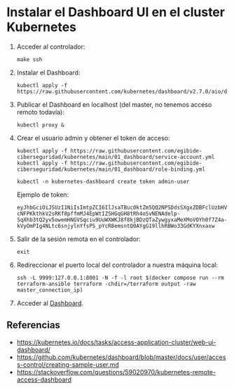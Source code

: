 # Instalar el Dashboard UI en el cluster Kubernetes

1. Acceder al controlador:

    ```
    make ssh
    ```

2. Instalar el Dashboard:

    ```
    kubectl apply -f https://raw.githubusercontent.com/kubernetes/dashboard/v2.7.0/aio/deploy/recommended.yaml
    ```

3. Publicar el Dashboard en localhost (del master, no tenemos acceso remoto todavía):

    ```
    kubectl proxy &
    ```

4. Crear el usuario admin y obtener el token de acceso:

    ```
    kubectl apply -f https://raw.githubusercontent.com/egibide-ciberseguridad/kubernetes/main/01_dashboard/service-account.yml
    kubectl apply -f https://raw.githubusercontent.com/egibide-ciberseguridad/kubernetes/main/01_dashboard/role-binding.yml
    ```

    ```
    kubectl -n kubernetes-dashboard create token admin-user
    ```

   Ejemplo de token:

    ```
    eyJhbGciOiJSUzI1NiIsImtpZCI6IlJsaTBuc0ktZm5QQ2NPSDdsSXgxZDBFclUzbHVMaTM0Z05JcE90QW9nLWsifQ.eyJhdWQiOlsiaHR0cHM6Ly9rdWJlcm5ldGVzLmRlZmF1bHQuc3ZjLmNsdXN0ZXIubG9jYWwiXSwiZXhwIjoxNjc1MTYwNjkwLCJpYXQiOjE2NzUxNTcwOTAsImlzcyI6Imh0dHBzOi8va3ViZXJuZXRlcy5kZWZhdWx0LnN2Yy5jbHVzdGVyLmxvY2FsIiwia3ViZXJuZXRlcy5pbyI6eyJuYW1lc3BhY2UiOiJrdWJlcm5ldGVzLWRhc2hib2FyZCIsInNlcnZpY2VhY2NvdW50Ijp7Im5hbWUiOiJhZG1pbi11c2VyIiwidWlkIjoiNTU4ZGIwMWMtM2E4My00NTU4LWEwMzUtYTliNzIyODkzMDk4In19LCJuYmYiOjE2NzUxNTcwOTAsInN1YiI6InN5c3RlbTpzZXJ2aWNlYWNjb3VudDprdWJlcm5ldGVzLWRhc2hib2FyZDphZG1pbi11c2VyIn0.EktZUbngZrs6HrG9nP5MQlhUp_ubRbV8QlhGaaN5JRFIBwDtNnYLfzZh7ubkcFFIrHFs4V3_rSzUCanrl4y8gRvyyNlCH6ii0wj1vy21OXYyVR87zqlix7tY5o74agG4wo5Pi4t3ovWbVriIGEnKRVBUeX9IMyc-cNFPKkthkV2sRKf8pffmMJ4EpWtIZSHGqGH8tRh4oSvNENAdelp-SqXhb3tQ2yv5owemHNGVSqciu9UuWXWKJ8f8kjBDzQTaZywgyxaMeXMoVOYh0f7Z4a-kVyOmPIg4NLtc6snjylnYfsPS_pYcR8emsntQ0AYgG19llhRBWo33GdKYXnxaxw
    ```

5. Salir de la sesión remota en el controlador:

    ```
    exit
    ```

6. Redireccionar el puerto local del controlador a nuestra máquina local:

    ```
    ssh -L 9999:127.0.0.1:8001 -N -f -l root $(docker compose run --rm terraform-ansible terraform -chdir=/terraform output -raw master_connection_ip)
    ```

7. Acceder
   al [Dashboard](http://localhost:9999/api/v1/namespaces/kubernetes-dashboard/services/https:kubernetes-dashboard:/proxy/#/workloads?namespace=default).

## Referencias

- https://kubernetes.io/docs/tasks/access-application-cluster/web-ui-dashboard/
- https://github.com/kubernetes/dashboard/blob/master/docs/user/access-control/creating-sample-user.md
- https://stackoverflow.com/questions/59020970/kubernetes-remote-access-dashboard
